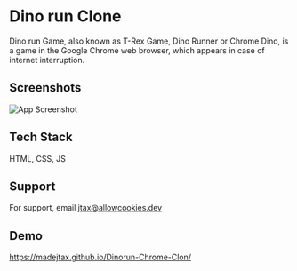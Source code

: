 # Dino run Clone

Dino run Game, also known as T-Rex Game, Dino Runner or Chrome Dino, is a game in the Google Chrome web browser, which appears in case of internet interruption.


## Screenshots

![App Screenshot](https://raw.githubusercontent.com/josejtax/Dinorun-Chrome-Clon/main/assets/img/Captura%20de%20pantalla%202022-12-03%20200252.png)


## Tech Stack

HTML, CSS, JS


## Support

For support, email jtax@allowcookies.dev


## Demo

https://madejtax.github.io/Dinorun-Chrome-Clon/

